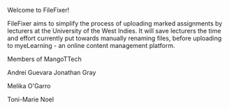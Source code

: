 Welcome to FileFixer!


FileFixer aims to simplify the process of uploading marked assignments by lecturers at the University of the West Indies. It will save lecturers the time and effort currently put towards manually renaming files, before uploading to myeLearning - an online content management platform. 


Members of MangoTTech

Andrei Guevara
Jonathan Gray
 
 Melika O'Garro
 
 Toni-Marie Noel
 
